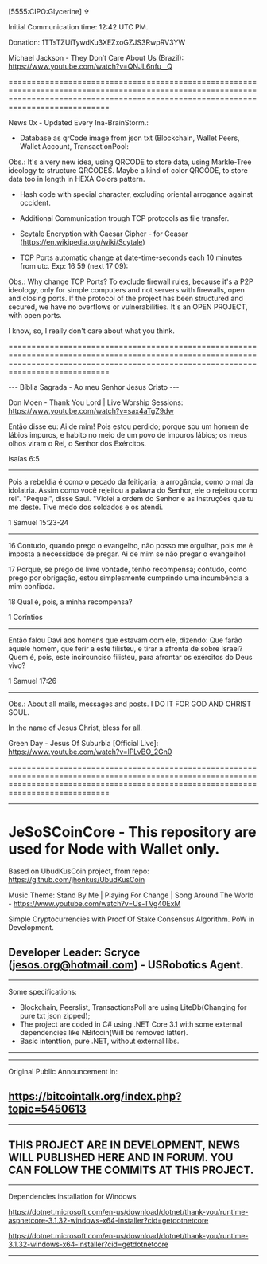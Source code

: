 [5555:CIPO:Glycerine] ✞

Initial Communication time: 12:42 UTC PM.

Donation: 1TTsTZUiTywdKu3XEZxoGZJS3RwpRV3YW

Michael Jackson - They Don’t Care About Us (Brazil): https://www.youtube.com/watch?v=QNJL6nfu__Q


========================================================================================================================================================================================

News 0x - Updated Every Ina-BrainStorm.:

- Database as qrCode image from json txt (Blockchain, Wallet Peers, Wallet Account, TransactionPool:

Obs.: It's a very new idea, using QRCODE to store data, using Markle-Tree ideology to structure QRCODES. Maybe a kind of color QRCODE, to store data too in length in HEXA Colors pattern.

- Hash code with special character, excluding oriental arrogance against occident.

- Additional Communication trough TCP protocols as file transfer.

- Scytale Encryption with Caesar Cipher - for Ceasar (https://en.wikipedia.org/wiki/Scytale)

- TCP Ports automatic change at date-time-seconds each 10 minutes from utc. Exp:  16 59 (next 17 09):

Obs.: Why change TCP Ports? To exclude firewall rules, because it's a P2P ideology, only for simple computers and not servers with firewalls, open and closing ports. If the protocol of the project has been structured and secured, we have no overflows or vulnerabilities. It's an OPEN PROJECT, with open ports.

I know, so, I really don't care about what you think.


========================================================================================================================================================================================

--- Bíblia Sagrada - Ao meu Senhor Jesus Cristo ---


Don Moen - Thank You Lord | Live Worship Sessions: https://www.youtube.com/watch?v=sax4aTgZ9dw


Então disse eu: Ai de mim! Pois estou perdido; porque sou um homem de lábios impuros, e habito no meio de um povo de impuros lábios; os meus olhos viram o Rei, o Senhor dos Exércitos.

Isaías 6:5

---

Pois a rebeldia
é como o pecado da feitiçaria;
a arrogância, como o mal da idolatria.
Assim como você rejeitou
a palavra do Senhor,
ele o rejeitou como rei". "Pequei", disse Saul. "Violei a ordem do Senhor e as instruções que tu me deste. Tive medo dos soldados e os atendi.

1 Samuel 15:23-24

---

16 Contudo, quando prego o evangelho, não posso me orgulhar, pois me é imposta a necessidade de pregar. Ai de mim se não pregar o evangelho! 

17 Porque, se prego de livre vontade, tenho recompensa; contudo, como prego por obrigação, estou simplesmente cumprindo uma incumbência a mim confiada. 

18 Qual é, pois, a minha recompensa?

1 Coríntios

---

Então falou Davi aos homens que estavam com ele, dizendo: Que farão àquele homem, que ferir a este filisteu, e tirar a afronta de sobre Israel? Quem é, pois, este incircunciso filisteu, para afrontar os exércitos do Deus vivo?

1 Samuel 17:26

---

Obs.: About all mails, messages and posts. I DO IT FOR GOD AND CHRIST SOUL.


In the name of Jesus Christ, bless for all.

Green Day - Jesus Of Suburbia [Official Live]: https://www.youtube.com/watch?v=lPLvBO_2Gn0

========================================================================================================================================================================================

--------------------------------------------------------------------------------------
# JeSoSCoinCore - This repository are used for Node with Wallet only.

Based on UbudKusCoin project, from repo: https://github.com/jhonkus/UbudKusCoin

Music Theme: Stand By Me | Playing For Change | Song Around The World - https://www.youtube.com/watch?v=Us-TVg40ExM

Simple Cryptocurrencies with Proof Of Stake  Consensus Algorithm. PoW in Development.

Developer Leader: Scryce (jesos.org@hotmail.com) - USRobotics Agent.
--------------------------------------------------------------------------------------


--------------------------------------------------------------------------------------
Some specifications:

- Blockchain, Peerslist, TransactionsPoll are using LiteDb(Changing for pure txt json zipped);
- The project are coded in C# using .NET Core 3.1 with some external dependencies like NBitcoin(Will be removed latter).
- Basic intenttion, pure .NET, without external libs.
--------------------------------------------------------------------------------------


--------------------------------------------------------------------------------------
Original Public Announcement in:

https://bitcointalk.org/index.php?topic=5450613
--------------------------------------------------------------------------------------


--------------------------------------------------------------------------------------
THIS PROJECT ARE IN DEVELOPMENT, NEWS WILL PUBLISHED HERE AND IN FORUM.
YOU CAN FOLLOW THE COMMITS AT THIS PROJECT.
--------------------------------------------------------------------------------------


--------------------------------------------------------------------------------------
Dependencies installation for Windows

https://dotnet.microsoft.com/en-us/download/dotnet/thank-you/runtime-aspnetcore-3.1.32-windows-x64-installer?cid=getdotnetcore

https://dotnet.microsoft.com/en-us/download/dotnet/thank-you/runtime-3.1.32-windows-x64-installer?cid=getdotnetcore

--------------------------------------------------------------------------------------
